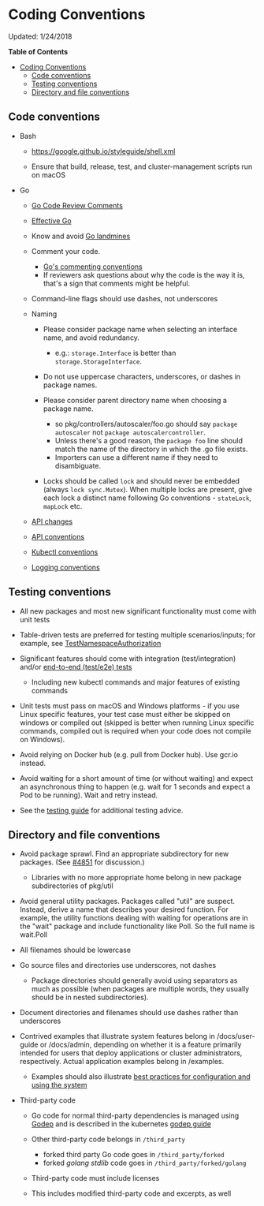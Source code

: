 # Coding Conventions

Updated: 1/24/2018

**Table of Contents**

- [Coding Conventions](#coding-conventions)
  - [Code conventions](#code-conventions)
  - [Testing conventions](#testing-conventions)
  - [Directory and file conventions](#directory-and-file-conventions)

## Code conventions

  - Bash

    - https://google.github.io/styleguide/shell.xml

    - Ensure that build, release, test, and cluster-management scripts run on
macOS

  - Go

    - [Go Code Review
Comments](https://github.com/golang/go/wiki/CodeReviewComments)

    - [Effective Go](https://golang.org/doc/effective_go.html)

    - Know and avoid [Go landmines](https://gist.github.com/lavalamp/4bd23295a9f32706a48f)

    - Comment your code.
      - [Go's commenting
conventions](http://blog.golang.org/godoc-documenting-go-code)
      - If reviewers ask questions about why the code is the way it is, that's a
sign that comments might be helpful.

    - Command-line flags should use dashes, not underscores

    - Naming
      - Please consider package name when selecting an interface name, and avoid
redundancy.

          - e.g.: `storage.Interface` is better than `storage.StorageInterface`.

      - Do not use uppercase characters, underscores, or dashes in package
names.
      - Please consider parent directory name when choosing a package name.

          - so pkg/controllers/autoscaler/foo.go should say `package autoscaler`
not `package autoscalercontroller`.
          - Unless there's a good reason, the `package foo` line should match
the name of the directory in which the .go file exists.
          - Importers can use a different name if they need to disambiguate.

      - Locks should be called `lock` and should never be embedded (always `lock
sync.Mutex`). When multiple locks are present, give each lock a distinct name
following Go conventions - `stateLock`, `mapLock` etc.

    - [API changes](https://git.k8s.io/community/contributors/devel/sig-architecture/api_changes.md)

    - [API conventions](/contributors/devel/api-conventions.md)

    - [Kubectl conventions](/contributors/devel/kubectl-conventions.md)

    - [Logging conventions](/contributors/devel/logging.md)

## Testing conventions

  - All new packages and most new significant functionality must come with unit
tests

  - Table-driven tests are preferred for testing multiple scenarios/inputs; for
example, see [TestNamespaceAuthorization](https://git.k8s.io/kubernetes/test/integration/auth/auth_test.go)

  - Significant features should come with integration (test/integration) and/or
[end-to-end (test/e2e) tests](/contributors/devel/e2e-tests.md)
    - Including new kubectl commands and major features of existing commands

  - Unit tests must pass on macOS and Windows platforms - if you use Linux
specific features, your test case must either be skipped on windows or compiled
out (skipped is better when running Linux specific commands, compiled out is
required when your code does not compile on Windows).

  - Avoid relying on Docker hub (e.g. pull from Docker hub). Use gcr.io instead.

  - Avoid waiting for a short amount of time (or without waiting) and expect an
asynchronous thing to happen (e.g. wait for 1 seconds and expect a Pod to be
running). Wait and retry instead.

  - See the [testing guide](/contributors/devel/testing.md) for additional testing advice.

## Directory and file conventions

  - Avoid package sprawl. Find an appropriate subdirectory for new packages.
(See [#4851](http://issues.k8s.io/4851) for discussion.)
    - Libraries with no more appropriate home belong in new package
subdirectories of pkg/util

  - Avoid general utility packages. Packages called "util" are suspect. Instead,
derive a name that describes your desired function. For example, the utility
functions dealing with waiting for operations are in the "wait" package and
include functionality like Poll. So the full name is wait.Poll

  - All filenames should be lowercase

  - Go source files and directories use underscores, not dashes
    - Package directories should generally avoid using separators as much as
possible (when packages are multiple words, they usually should be in nested
subdirectories).

  - Document directories and filenames should use dashes rather than underscores

  - Contrived examples that illustrate system features belong in
/docs/user-guide or /docs/admin, depending on whether it is a feature primarily
intended for users that deploy applications or cluster administrators,
respectively. Actual application examples belong in /examples.
    - Examples should also illustrate [best practices for configuration and using the system](https://kubernetes.io/docs/concepts/configuration/overview/)

  - Third-party code

    - Go code for normal third-party dependencies is managed using
[Godep](https://github.com/tools/godep) and is described in the kubernetes
[godep guide](/contributors/devel/sig-architecture/godep.md)

    - Other third-party code belongs in `/third_party`
      - forked third party Go code goes in `/third_party/forked`
      - forked _golang stdlib_ code goes in `/third_party/forked/golang`

    - Third-party code must include licenses

    - This includes modified third-party code and excerpts, as well
